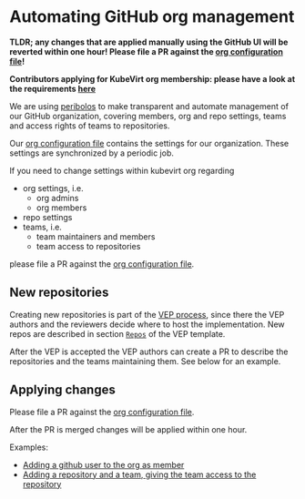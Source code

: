 # Automating GitHub org management

**TLDR; any changes that are applied manually using the GitHub UI will be reverted within one hour! Please file a PR against the [org configuration file]!**

**Contributors applying for KubeVirt org membership: please have a look at the requirements [here](../membership_policy.md#requirements)**

We are using [peribolos] to make transparent and automate management of our GitHub organization, covering members, org and repo settings, teams and access rights of teams to repositories.

Our [org configuration file] contains the settings for our organization. These settings are synchronized by a periodic job.

If you need to change settings within kubevirt org regarding

- org settings, i.e.
    - org admins
    - org members
- repo settings
- teams, i.e.
    - team maintainers and members
    - team access to repositories

please file a PR against the [org configuration file].

## New repositories

Creating new repositories is part of the [VEP process](https://github.com/kubevirt/enhancements#process), since there the VEP authors and the reviewers decide where to host the implementation. New repos are described in section [`Repos`](https://github.com/kubevirt/enhancements/blob/main/veps/NNNN-vep-template/vep.md#repos) of the VEP template.

After the VEP is accepted the VEP authors can create a PR to describe the repositories and the teams maintaining them. See below for an example.

## Applying changes

Please file a PR against the [org configuration file].

After the PR is merged changes will be applied within one hour.

Examples:
* [Adding a github user to the org as member](https://github.com/kubevirt/project-infra/pull/1765)
* [Adding a repository and a team, giving the team access to the repository](https://github.com/kubevirt/project-infra/pull/990/files)

[org configuration file]: https://github.com/kubevirt/project-infra/blob/fe7457d449e0d03d5a0dd62359f415b44c3fa323/github/ci/prow/files/orgs.yaml#L1
[peribolos]: https://github.com/kubernetes/test-infra/tree/master/prow/cmd/peribolos
